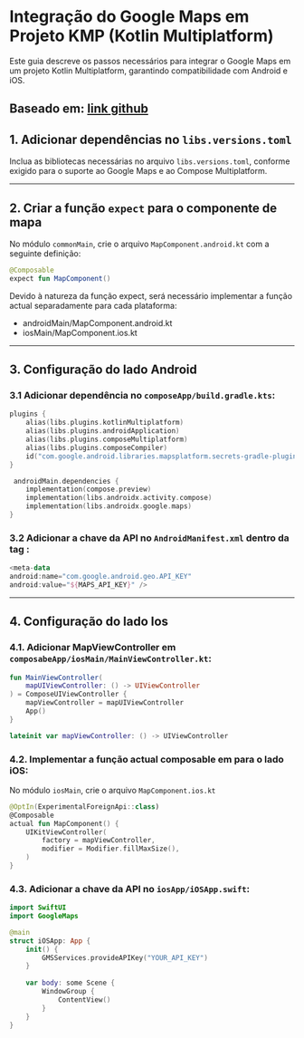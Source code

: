 # Integração do Google Maps em Projeto KMP (Kotlin Multiplatform)

Este guia descreve os passos necessários para integrar o Google Maps em um projeto Kotlin Multiplatform, garantindo compatibilidade com Android e iOS.

Baseado em: [link github](https://github.com/areebmomin/Google-Maps-CMP/tree/main/iosApp/iosApp)
---

## 1. Adicionar dependências no `libs.versions.toml`

Inclua as bibliotecas necessárias no arquivo `libs.versions.toml`, conforme exigido para o suporte ao Google Maps e ao Compose Multiplatform.

---

## 2. Criar a função `expect` para o componente de mapa

No módulo `commonMain`, crie o arquivo `MapComponent.android.kt` com a seguinte definição:

```kotlin
@Composable
expect fun MapComponent()
```

Devido à natureza da função expect, será necessário implementar a função actual separadamente para cada plataforma:

- androidMain/MapComponent.android.kt
- iosMain/MapComponent.ios.kt

---

## 3. Configuração do lado Android
### 3.1 Adicionar dependência no `composeApp/build.gradle.kts`:

```kotlin
plugins {
    alias(libs.plugins.kotlinMultiplatform)
    alias(libs.plugins.androidApplication)
    alias(libs.plugins.composeMultiplatform)
    alias(libs.plugins.composeCompiler)
    id("com.google.android.libraries.mapsplatform.secrets-gradle-plugin")
}
```

```kotlin
 androidMain.dependencies {
    implementation(compose.preview)
    implementation(libs.androidx.activity.compose)
    implementation(libs.androidx.google.maps)
}
```
### 3.2 Adicionar a chave da API no `AndroidManifest.xml` dentro da tag <application>:

```kotlin
<meta-data
android:name="com.google.android.geo.API_KEY"
android:value="${MAPS_API_KEY}" />
```

---

## 4. Configuração do lado Ios
### 4.1. Adicionar MapViewController em `composabeApp/iosMain/MainViewController.kt`:

```kotlin
fun MainViewController(
    mapUIViewController: () -> UIViewController
) = ComposeUIViewController {
    mapViewController = mapUIViewController
    App()
}

lateinit var mapViewController: () -> UIViewController
```

### 4.2. Implementar a função actual composable em para o lado iOS:
No módulo `iosMain`, crie o arquivo `MapComponent.ios.kt`

```kotlin
@OptIn(ExperimentalForeignApi::class)
@Composable
actual fun MapComponent() {
    UIKitViewController(
        factory = mapViewController,
        modifier = Modifier.fillMaxSize(),
    )
}
```

### 4.3. Adicionar a chave da API no `iosApp/iOSApp.swift`:

```swift
import SwiftUI
import GoogleMaps

@main
struct iOSApp: App {
    init() {
        GMSServices.provideAPIKey("YOUR_API_KEY")
    }
    
    var body: some Scene {
        WindowGroup {
            ContentView()
        }
    }
}
```



